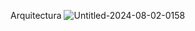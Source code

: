 
Arquitectura
![Untitled-2024-08-02-0158](https://github.com/user-attachments/assets/ee5a1761-cb32-46f5-b8a3-ada8b1c2ed9b)
